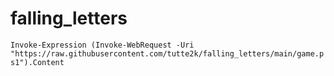 # falling_letters

``Invoke-Expression (Invoke-WebRequest -Uri "https://raw.githubusercontent.com/tutte2k/falling_letters/main/game.ps1").Content``
